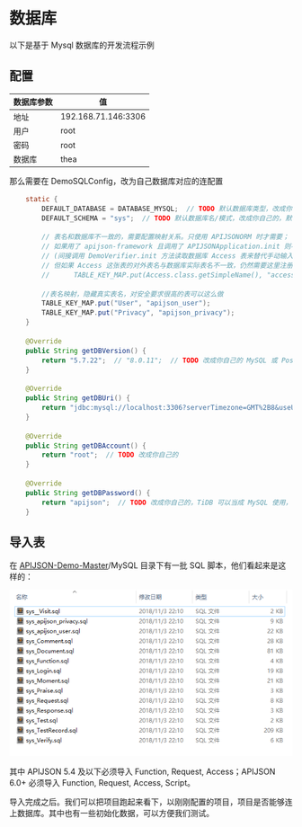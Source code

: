 # 数据库

以下是基于 Mysql 数据库的开发流程示例

## 配置

| 数据库参数 | 值                  |
| ---------- | ------------------- |
| 地址       | 192.168.71.146:3306 |
| 用户       | root                |
| 密码       | root                |
| 数据库     | thea                |

那么需要在 DemoSQLConfig，改为自己数据库对应的连配置

```java
	static {
		DEFAULT_DATABASE = DATABASE_MYSQL;  // TODO 默认数据库类型，改成你自己的
		DEFAULT_SCHEMA = "sys";  // TODO 默认数据库名/模式，改成你自己的，默认情况是 MySQL: sys, PostgreSQL: public, SQL Server: dbo, Oracle: 

		// 表名和数据库不一致的，需要配置映射关系。只使用 APIJSONORM 时才需要；
		// 如果用了 apijson-framework 且调用了 APIJSONApplication.init 则不需要
		// (间接调用 DemoVerifier.init 方法读取数据库 Access 表来替代手动输入配置)。
		// 但如果 Access 这张表的对外表名与数据库实际表名不一致，仍然需要这里注册。例如
		//		TABLE_KEY_MAP.put(Access.class.getSimpleName(), "access");

		//表名映射，隐藏真实表名，对安全要求很高的表可以这么做
		TABLE_KEY_MAP.put("User", "apijson_user");
		TABLE_KEY_MAP.put("Privacy", "apijson_privacy");
	}

	@Override
	public String getDBVersion() {
		return "5.7.22";  // "8.0.11";  // TODO 改成你自己的 MySQL 或 PostgreSQL 数据库版本号  // MYSQL 8 和 7 使用的 JDBC 配置不一样
	}
	
	@Override
	public String getDBUri() {
		return "jdbc:mysql://localhost:3306?serverTimezone=GMT%2B8&useUnicode=true&characterEncoding=UTF-8"; // TODO 改成你自己的，TiDB 可以当成 MySQL 使用，默认端口为 4000
	}
	
	@Override
	public String getDBAccount() {
		return "root";  // TODO 改成你自己的
	}
	
	@Override
	public String getDBPassword() {
		return "apijson";  // TODO 改成你自己的，TiDB 可以当成 MySQL 使用， 默认密码为空字符串 ""
	}
```

## 导入表

在 [APIJSON-Demo-Master](https://github.com/APIJSON/APIJSON-Demo)/MySQL 目录下有一批 SQL 脚本，他们看起来是这样的：

![use1](../.vuepress/public/assets/use1.png)

其中 APIJSON 5.4 及以下必须导入 Function, Request, Access；APIJSON 6.0+ 必须导入 Function, Request, Access, Script。

导入完成之后。我们可以把项目跑起来看下，以刚刚配置的项目，项目是否能够连上数据库。其中也有一些初始化数据，可以方便我们测试。

